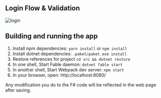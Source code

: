 ## Login Flow & Validation

![login](https://user-images.githubusercontent.com/13316248/31772462-09ba0d88-b4e0-11e7-92b5-83669d2d0eb9.gif)

## Building and running the app

1. Install npm dependencies: `yarn install` or `npm install`
2. Install dotnet dependencies: `.paket/paket.exe install`
3. Restore references for project `cd src && dotnet restore`
4. In one shell, Start Fable daemon: `dotnet fable start`
5. In another shell, Start Webpack dev server: `npm start`
6. In your browser, open: http://localhost:8080/

Any modification you do to the F# code will be reflected in the web page after saving.
